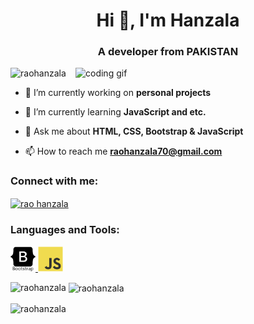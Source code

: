 <h1 align="center">Hi 👋, I'm Hanzala</h1>
<h3 align="center">A developer from PAKISTAN</h3>

<img alt='coding gif' align='right' width="400" src='https://www.google.com/url?sa=i&url=https%3A%2F%2Fgithub.com%2Frudrabarad%2FGifs&psig=AOvVaw0YzJ8ufYPQZkA8F7u4fCG-&ust=1692727199143000&source=images&cd=vfe&opi=89978449&ved=0CBAQjRxqFwoTCPjh1Maq7oADFQAAAAAdAAAAABAE'>

<p align="left"> <img src="https://komarev.com/ghpvc/?username=raohanzala&label=Profile%20views&color=0e75b6&style=flat" alt="raohanzala" /> </p>

- 🔭 I’m currently working on **personal projects**

- 🌱 I’m currently learning **JavaScript and etc.**

- 💬 Ask me about **HTML, CSS, Bootstrap & JavaScript**

- 📫 How to reach me **raohanzala70@gmail.com**

<h3 align="left">Connect with me:</h3>
<p align="left">
<a href="https://fb.com/rao hanzala" target="blank"><img align="center" src="https://raw.githubusercontent.com/rahuldkjain/github-profile-readme-generator/master/src/images/icons/Social/facebook.svg" alt="rao hanzala" height="30" width="40" /></a>
</p>

<h3 align="left">Languages and Tools:</h3>
<p align="left"> <a href="https://getbootstrap.com" target="_blank" rel="noreferrer"> <img src="https://raw.githubusercontent.com/devicons/devicon/master/icons/bootstrap/bootstrap-plain-wordmark.svg" alt="bootstrap" width="40" height="40"/> </a> <a href="https://developer.mozilla.org/en-US/docs/Web/JavaScript" target="_blank" rel="noreferrer"> <img src="https://raw.githubusercontent.com/devicons/devicon/master/icons/javascript/javascript-original.svg" alt="javascript" width="40" height="40"/> </a> </p>

<p><img align="left" src="https://github-readme-stats.vercel.app/api/top-langs?username=raohanzala&show_icons=true&locale=en&layout=compact" alt="raohanzala" /></p>

<p>&nbsp;<img align="center" src="https://github-readme-stats.vercel.app/api?username=raohanzala&show_icons=true&locale=en" alt="raohanzala" /></p>

<p><img align="center" src="https://github-readme-streak-stats.herokuapp.com/?user=raohanzala&" alt="raohanzala" /></p>
